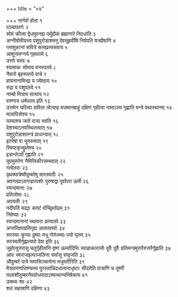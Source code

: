 +++
title = "०४"

+++
भार्गवो होता १  
पञ्चापवर्गः २  
सोमं क्रीत्वा द्वैधमुपनह्य पर्युह्यैकं ब्रह्मागारे निदधाति ३  
अग्नीषोमीयस्य पशुपुरोडाशमनु देवसूहवींषि निर्वपति यजप्रैषाणि ४  
प्लाशुकानां सवित्रे सत्यप्रत्यसवाय ५  
आशूनामग्नये गृहपतये ६  
उत्तरे चरवः ७  
श्यामाकः सोमाय वनस्पतये ८  
नैवारो बृहस्पतये वाचे ९  
 हायनानामिन्द्रा य ज्येष्ठाय १०  
रुद्रा य पशुपतये ११  
नाम्बो मित्राय सत्याय १२  
वरुणाय धर्मपतय इति १३  
उत्तमेन चरित्वा सविता त्वेत्याह यजमानबाहुं दक्षिणं गृहीत्वा नामाऽस्य गृह्णाति मन्त्रे यथास्थानम् १४  
मातापित्रोश्च १५  
यस्याश्च जाते राजा भवति १६  
देशस्याऽनवस्थितत्वात् १७  
पशुपुरोडाशतन्त्रं प्राधान्यात् १८  
इतरेषां वा भूयस्त्वात् १९  
स्विष्टकृच्छ्रुतेश्च २०  
इडान्तेऽपो गृह्णाति २१  
यूपमुत्तरेण नैमित्तिकीरसम्भवात् २२  
गत्वेतराः २३  
पृथक्पात्रेष्वौदुम्बरेषु सारस्वतीः २५  
अवगाह्याऽवगाढात्पशोः पुरुषाद्वा पूर्वापरा ऊर्मी २६  
स्यन्दमानाः २७  
प्रतिलोमाः २८  
अपयतीः २९  
नदीपतिं सद्याः काष्टं वोच्छ्रितोढम् ३१  
निवेष्याः ३२  
स्यन्दमानानां स्थावराः प्रत्यातपे ३३  
अन्तरिक्षात्प्रतिगृह्य आतपवर्ष्याः ३४  
सरस्याः कूप्याः प्रुष्वाः मधु गोरुंल्ब्याः पयो घृतम् ३५  
सरस्वतीर्गृह्णात्यपो देवा इति ३६  
जुहोत्युत्तरासु चतुर्गृहीतानि वृष्ण ऊर्म्यादिभिः स्वाहाकारान्तैः पूर्वैः पूर्वैः प्रतिमन्त्रमुत्तरैरुत्तरैर्गृह्णाति ३७  
आपः स्वराजइत्यञ्जलिना सर्वासु संसृजति ३८  
औदुम्बरे पात्रे समासिञ्चत्येना मधुमतीरिति ३९  
मैत्रावरुणधिष्ण्यस्य पुरस्तान्निदधात्यनाधृष्टाः सीदतेति पात्राणि च तूष्णीं पालाशौदुम्बरनैयग्रोधपादाऽश्वत्थान्यभिषेकाय ४१  
उक्थ्यः श्वः ४२  
शतं सहस्राणि दक्षिणा ४३  
